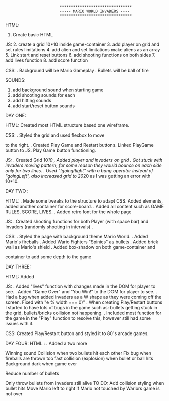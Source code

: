                             ********************************
                            ----- MARIO WORLD INVADERS ----       
                            ********************************

HTML:

1. Create basic HTML 

JS:
2. create a grid 10*10 inside game-container
3. add player on grid and set rules 
    limitations
4. add alien and set limitations
    make aliens as an array
5. Link start and reset buttons
6. add shooting functions on both sides
7. add lives function
8. add score function

CSS: 
. Background will be Mario Gameplay
. Bullets will be ball of fire


SOUNDS:
1. add background sound when starting game
2. add shooting sounds for each
4. add hitting sounds
3. add start/reset button sounds



DAY ONE:

HTML:
Created most HTML structure based one wireframe.

CSS:
. Styled the grid and used flexbox to move <aside> to the right.
. Created Play Game and Restart buttons. Linked PlayGame button to JS. Play Game button functioning.

JS:
. Created Grid 10*10
, Added player and invaders on grid
. Got stuck with invaders moving pattern, for some reason they would bounce on each side only for two lines.
. Used "!goingRight" with a bang operator instead of "goingLeft", also increased grid to 20*20 as I was getting an error with 10*10.



DAY TWO :

HTML:
. Made some tweaks to the structure to adapt CSS. Added <span> elements, added another container for score-board.
. Added all content such as GAME RULES, SCORE, LIVES.
. Added retro font for the whole page

JS:
. Created shooting functions for both Player (with space bar) and Invaders (randomly shooting in intervals)
. 


CSS:
. Styled the page with background theme Mario World.
. Added Mario's fireballs
. Added Wario Fighters "Spinies" as bullets
. Added brick wall as Mario's shield
. Added box-shadow on both game-container and <aside> container to add some depth to the game


DAY THREE:

HTML:
Added <audio> tags and tested for background sound when Play button clicked.

JS:
. Added "lives" function with changes made in the DOM for player to see.
. Added "Game Over"  and "You Win!" to the DOM for player to see.
. Had a bug when added invaders as a W shape as they were coming off the screen. Fixed with "e % width === 0)"
. When creating Play/Restart buttons I started to have lots of bugs in the game such as: bullets getting stuck in the grid, bullets/bricks collision not happening.
. Included most function for the game in the "Play" function to resolve this, however still had some issues with it.

CSS:
Created Play/Restart button and styled it to 80's arcade games.



DAY FOUR:
HTML : 
. Added a two more <audio> tags as sounds so that sounds could play each other



<!-- Responsive design -->
<!-- Restart button doesn't remove aliens or bullets after playing. -->
<!-- Keep only Play button and change innerHTML when clicked -->
<!-- Stop balls after width -->
<!-- Ball kills too many invaders -->
<!-- Turtles get stuck -->
<!-- Fireballs are going overgrid -->
<!-- Add Sounds -->

Winning sound
Collision when two bullets hit each other
Fix bug when fireballs are thrown too fast
collision (explosion) when bullet or ball hits
Background dark when game over

Reduce number of bullets

Only throw bullets from invaders still alive
TO DO:
Add collision styling when bullet hits
Move Mario left to right
If Mario not touched by Wariors game is not over




<!-- Collision when bullet hits brick wall -->
<!-- Add lives to JS -->
<!-- Add Game Over to the Screen -->
<!-- Remove turtles when I win -->
<!-- Fighters moving right -->
<!-- Remove bullets when I win -->
<!-- Play button click multiple times -->